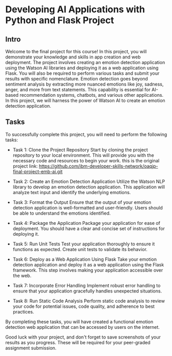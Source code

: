 # Developing AI Applications with Python and Flask Project

## Intro
Welcome to the final project for this course! In this project, you will demonstrate your knowledge and skills in app creation and web deployment. The project involves creating an emotion detection application using the Watson AI libraries and deploying it as a web application using Flask. You will also be required to perform various tasks and submit your results with specific nomenclature.
Emotion detection goes beyond sentiment analysis by extracting more nuanced emotions like joy, sadness, anger, and more from text statements. This capability is essential for AI-based recommendation systems, chatbots, and various other applications. In this project, we will harness the power of Watson AI to create an emotion detection application.

## Tasks
To successfully complete this project, you will need to perform the following tasks:

- Task 1: Clone the Project Repository
Start by cloning the project repository to your local environment. This will provide you with the necessary code and resources to begin your work.
this is the original project link: https://github.com/ibm-developer-skills-network/oaqjp-final-project-emb-ai.git
- Task 2: Create an Emotion Detection Application
Utilize the Watson NLP library to develop an emotion detection application. This application will analyze text input and identify the underlying emotions.

- Task 3: Format the Output
Ensure that the output of your emotion detection application is well-formatted and user-friendly. Users should be able to understand the emotions identified.

- Task 4: Package the Application
Package your application for ease of deployment. You should have a clear and concise set of instructions for deploying it.

- Task 5: Run Unit Tests
Test your application thoroughly to ensure it functions as expected. Create unit tests to validate its behavior.

- Task 6: Deploy as a Web Application Using Flask
Take your emotion detection application and deploy it as a web application using the Flask framework. This step involves making your application accessible over the web.

- Task 7: Incorporate Error Handling
Implement robust error handling to ensure that your application gracefully handles unexpected situations.

- Task 8: Run Static Code Analysis
Perform static code analysis to review your code for potential issues, code quality, and adherence to best practices.

By completing these tasks, you will have created a functional emotion detection web application that can be accessed by users on the internet.

Good luck with your project, and don't forget to save screenshots of your results as you progress. These will be required for your peer-graded assignment submission.
